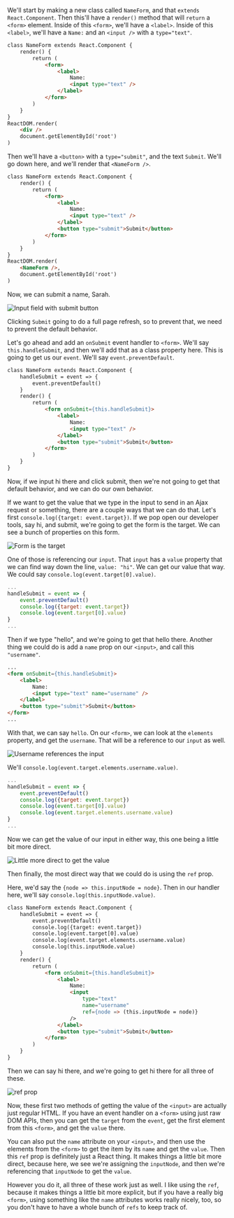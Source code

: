 We'll start by making a new class called `NameForm`, and that `extends React.Component`. Then this'll have a `render()` method that will `return` a `<form>` element. Inside of this `<form>`, we'll have a `<label>`. Inside of this `<label>`, we'll have a `Name:` and an `<input />` with a `type="text"`.

```html
class NameForm extends React.Component {
    render() {
        return (
            <form>
                <label>
                    Name: 
                    <input type="text" />
                </label>
            </form>
        )
    }
}
ReactDOM.render(
    <div />
    document.getElementById('root')
)
```

Then we'll have a `<button>` with a `type="submit"`, and the text `Submit`. We'll go down here, and we'll render that `<NameForm />`. 

```html
class NameForm extends React.Component {
    render() {
        return (
            <form>
                <label>
                    Name: 
                    <input type="text" />
                </label>
                <button type="submit">Submit</button>
            </form>
        )
    }
}
ReactDOM.render(
    <NameForm />,
    document.getElementById('root')
)
```

Now, we can submit a name, Sarah. 

![Input field with submit button](../images/make-basic-forms-with-react-input-with-submit-button.png)

Clicking `Submit` going to do a full page refresh, so to prevent that, we need to prevent the default behavior.

Let's go ahead and add an `onSubmit` event handler to `<form>`. We'll say `this.handleSubmit`, and then we'll add that as a class property here. This is going to get us our `event`. We'll say `event.preventDefault`. 

```html
class NameForm extends React.Component {
    handleSubmit = event => {
        event.preventDefault()
    }
    render() {
        return (
            <form onSubmit={this.handleSubmit}>
                <label>
                    Name: 
                    <input type="text" />
                </label>
                <button type="submit">Submit</button>
            </form>
        )
    }
}
```

Now, if we input hi there and click submit, then we're not going to get that default behavior, and we can do our own behavior.

If we want to get the value that we type in the input to send in an Ajax request or something, there are a couple ways that we can do that. Let's first `console.log({target: event.target})`. If we pop open our developer tools, say hi, and submit, we're going to get the form is the target. We can see a bunch of properties on this form. 

![Form is the target](../images/make-basic-forms-with-react-target-form.png)

One of those is referencing our `input`. That `input` has a `value` property that we can find way down the line, `value: "hi"`. We can get our value that way. We could say `console.log(event.target[0].value)`.

```javascript
...
handleSubmit = event => {
    event.preventDefault()
    console.log({target: event.target})
    console.log(event.target[0].value)
}
...
```

Then if we type "hello", and we're going to get that hello there. Another thing we could do is add a `name` prop on our `<input>`, and call this `"username"`. 

```html
...
<form onSubmit={this.handleSubmit}>
    <label>
        Name: 
        <input type="text" name="username" />
    </label>
    <button type="submit">Submit</button>
</form>
...
```

With that, we can say `hello`. On our `<form>`, we can look at the `elements` property, and get the `username`. That will be a reference to our `input` as well.

![Username references the input](../images/make-basic-forms-with-react-username-references-input.png)

We'll `console.log(event.target.elements.username.value)`. 

```javascript
...
handleSubmit = event => {
    event.preventDefault()
    console.log({target: event.target})
    console.log(event.target[0].value)
    console.log(event.target.elements.username.value)
}
...
```

Now we can get the value of our input in either way, this one being a little bit more direct. 

![Little more direct to get the value](../images/make-basic-forms-with-react-looooong-console-log.png)

Then finally, the most direct way that we could do is using the `ref` prop.

Here, we'd say the `{node => this.inputNode = node}`. Then in our handler here, we'll say `console.log(this.inputNode.value)`. 

```html
class NameForm extends React.Component {
    handleSubmit = event => {
        event.preventDefault()
        console.log({target: event.target})
        console.log(event.target[0].value)
        console.log(event.target.elements.username.value)
        console.log(this.inputNode.value)
    }
    render() {
        return (
            <form onSubmit={this.handleSubmit}>
                <label>
                    Name: 
                    <input 
                        type="text" 
                        name="username"
                        ref={node => (this.inputNode = node)} 
                    />
                </label>
                <button type="submit">Submit</button>
            </form>
        )
    }
}
```

Then we can say hi there, and we're going to get hi there for all three of these.

![ref prop](../images/make-basic-forms-with-react-ref-prop.png)

Now, these first two methods of getting the value of the `<input>` are actually just regular HTML. If you have an event handler on a `<form>` using just raw DOM APIs, then you can get the `target` from the `event`, get the first element from this `<form>`, and get the `value` there.

You can also put the `name` attribute on your `<input>`, and then use the elements from the `<form>` to get the item by its `name` and get the `value`. Then this `ref` prop is definitely just a React thing. It makes things a little bit more direct, because here, we see we're assigning the `inputNode`, and then we're referencing that `inputNode` to get the `value`.

However you do it, all three of these work just as well. I like using the `ref`, because it makes things a little bit more explicit, but if you have a really big `<form>`, using something like the `name` attributes works really nicely, too, so you don't have to have a whole bunch of `refs` to keep track of.